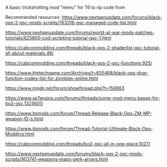 A basic trickshotting mod "menu" for T6 to rip code from

Recommended resources:
https://www.nextgenupdate.com/forums/black-ops-2-gsc-mods-scripts/763318-gsc-managed-code-list.html

https://www.nextgenupdate.com/forums/world-at-war-mods-patches-tutorials/625800-cod-scripting-tutorial-gsc-1.html

https://cabconmodding.com/threads/black-ops-2-shaderlist-gsc-tutorial-all-about-materials.46/

https://cabconmodding.com/threads/black-ops-2-gsc-functions.925/

https://www.thetechgame.com/Archives/t=655468/black-ops-dvar-function-codes-list-for-zombies-online.html

https://www.mpgh.net/forum/showthread.php?t=159663

https://www.se7ensins.com/forums/threads/some-mod-menu-bases-for-bo2-gsc.1324601/

https://www.itsmods.com/forum/Thread-Release-Black-Ops-ZM-MP-weapon-ID-s.html

https://www.itsmods.com/forum/Thread-Tutorial-Ultimate-Black-Ops-Modding.html

https://cabconmodding.com/threads/bo2-gsc-all-in-one-place.1027/

https://www.nextgenupdate.com/forums/black-ops-2-gsc-mods-scripts/903741-weapons-maps-perk-arrays.html
